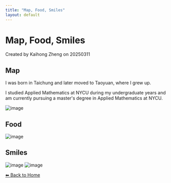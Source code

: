 ```yaml
---
title: "Map, Food, Smiles"
layout: default
---
```


# Map, Food, Smiles
Created by Kaihong Zheng on 20250311

## Map
I was born in Taichung and later moved to Taoyuan, where I grew up.

I studied Applied Mathematics at NYCU during my undergraduate years and am currently pursuing a master's degree in Applied Mathematics at NYCU.

![image](https://github.com/user-attachments/assets/636ef334-89b7-4faa-84bf-485288cb226e)


## Food
![image](https://github.com/user-attachments/assets/55b8c21f-c6e3-4042-bb87-9bfa7f666cd6)

## Smiles
![image](https://github.com/user-attachments/assets/0cda4576-3163-4686-a397-b12b34dff0d1)
![image](https://github.com/user-attachments/assets/e18e596d-5e34-456a-9604-8bc7513e9a93)



[⬅ Back to Home](./)
